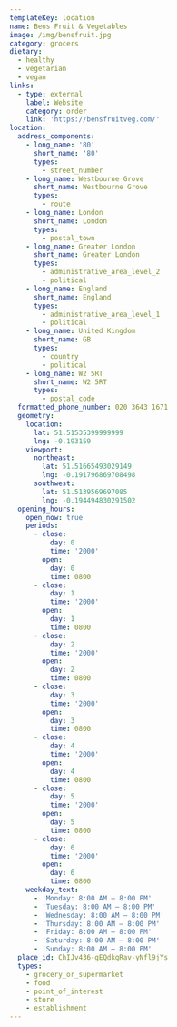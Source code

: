 ```yaml
---
templateKey: location
name: Bens Fruit & Vegetables
image: /img/bensfruit.jpg
category: grocers
dietary:
  - healthy
  - vegetarian
  - vegan
links:
  - type: external
    label: Website
    category: order
    link: 'https://bensfruitveg.com/'
location:
  address_components:
    - long_name: '80'
      short_name: '80'
      types:
        - street_number
    - long_name: Westbourne Grove
      short_name: Westbourne Grove
      types:
        - route
    - long_name: London
      short_name: London
      types:
        - postal_town
    - long_name: Greater London
      short_name: Greater London
      types:
        - administrative_area_level_2
        - political
    - long_name: England
      short_name: England
      types:
        - administrative_area_level_1
        - political
    - long_name: United Kingdom
      short_name: GB
      types:
        - country
        - political
    - long_name: W2 5RT
      short_name: W2 5RT
      types:
        - postal_code
  formatted_phone_number: 020 3643 1671
  geometry:
    location:
      lat: 51.51535399999999
      lng: -0.193159
    viewport:
      northeast:
        lat: 51.51665493029149
        lng: -0.191796869708498
      southwest:
        lat: 51.5139569697085
        lng: -0.194494830291502
  opening_hours:
    open_now: true
    periods:
      - close:
          day: 0
          time: '2000'
        open:
          day: 0
          time: 0800
      - close:
          day: 1
          time: '2000'
        open:
          day: 1
          time: 0800
      - close:
          day: 2
          time: '2000'
        open:
          day: 2
          time: 0800
      - close:
          day: 3
          time: '2000'
        open:
          day: 3
          time: 0800
      - close:
          day: 4
          time: '2000'
        open:
          day: 4
          time: 0800
      - close:
          day: 5
          time: '2000'
        open:
          day: 5
          time: 0800
      - close:
          day: 6
          time: '2000'
        open:
          day: 6
          time: 0800
    weekday_text:
      - 'Monday: 8:00 AM – 8:00 PM'
      - 'Tuesday: 8:00 AM – 8:00 PM'
      - 'Wednesday: 8:00 AM – 8:00 PM'
      - 'Thursday: 8:00 AM – 8:00 PM'
      - 'Friday: 8:00 AM – 8:00 PM'
      - 'Saturday: 8:00 AM – 8:00 PM'
      - 'Sunday: 8:00 AM – 8:00 PM'
  place_id: ChIJv436-gEQdkgRav-yNfl9jYs
  types:
    - grocery_or_supermarket
    - food
    - point_of_interest
    - store
    - establishment
---
```


